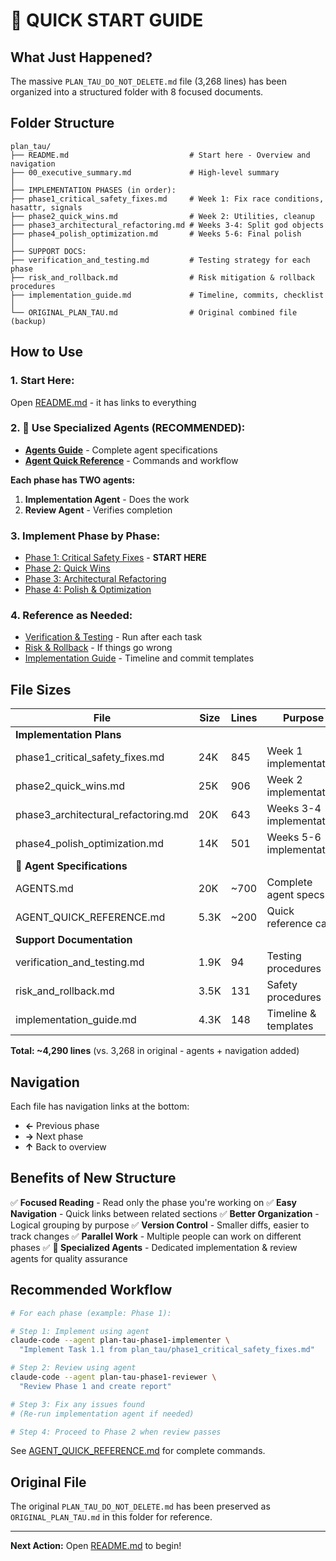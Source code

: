 # 🚀 QUICK START GUIDE

## What Just Happened?

The massive `PLAN_TAU_DO_NOT_DELETE.md` file (3,268 lines) has been organized into a structured folder with 8 focused documents.

## Folder Structure

```
plan_tau/
├── README.md                           # Start here - Overview and navigation
├── 00_executive_summary.md             # High-level summary
│
├── IMPLEMENTATION PHASES (in order):
├── phase1_critical_safety_fixes.md     # Week 1: Fix race conditions, hasattr, signals
├── phase2_quick_wins.md                # Week 2: Utilities, cleanup
├── phase3_architectural_refactoring.md # Weeks 3-4: Split god objects
├── phase4_polish_optimization.md       # Weeks 5-6: Final polish
│
├── SUPPORT DOCS:
├── verification_and_testing.md         # Testing strategy for each phase
├── risk_and_rollback.md                # Risk mitigation & rollback procedures
├── implementation_guide.md             # Timeline, commits, checklist
│
└── ORIGINAL_PLAN_TAU.md                # Original combined file (backup)
```

## How to Use

### 1. **Start Here:**
Open [README.md](README.md) - it has links to everything

### 2. **🤖 Use Specialized Agents (RECOMMENDED):**
- [**Agents Guide**](AGENTS.md) - Complete agent specifications
- [**Agent Quick Reference**](AGENT_QUICK_REFERENCE.md) - Commands and workflow

**Each phase has TWO agents:**
1. **Implementation Agent** - Does the work
2. **Review Agent** - Verifies completion

### 3. **Implement Phase by Phase:**
- [Phase 1: Critical Safety Fixes](phase1_critical_safety_fixes.md) - **START HERE**
- [Phase 2: Quick Wins](phase2_quick_wins.md)
- [Phase 3: Architectural Refactoring](phase3_architectural_refactoring.md)
- [Phase 4: Polish & Optimization](phase4_polish_optimization.md)

### 4. **Reference as Needed:**
- [Verification & Testing](verification_and_testing.md) - Run after each task
- [Risk & Rollback](risk_and_rollback.md) - If things go wrong
- [Implementation Guide](implementation_guide.md) - Timeline and commit templates

## File Sizes

| File | Size | Lines | Purpose |
|------|------|-------|---------|
| **Implementation Plans** |
| phase1_critical_safety_fixes.md | 24K | 845 | Week 1 implementation |
| phase2_quick_wins.md | 25K | 906 | Week 2 implementation |
| phase3_architectural_refactoring.md | 20K | 643 | Weeks 3-4 implementation |
| phase4_polish_optimization.md | 14K | 501 | Weeks 5-6 implementation |
| **🤖 Agent Specifications** |
| AGENTS.md | 20K | ~700 | Complete agent specs |
| AGENT_QUICK_REFERENCE.md | 5.3K | ~200 | Quick reference card |
| **Support Documentation** |
| verification_and_testing.md | 1.9K | 94 | Testing procedures |
| risk_and_rollback.md | 3.5K | 131 | Safety procedures |
| implementation_guide.md | 4.3K | 148 | Timeline & templates |

**Total: ~4,290 lines** (vs. 3,268 in original - agents + navigation added)

## Navigation

Each file has navigation links at the bottom:
- **←** Previous phase
- **→** Next phase
- **↑** Back to overview

## Benefits of New Structure

✅ **Focused Reading** - Read only the phase you're working on
✅ **Easy Navigation** - Quick links between related sections
✅ **Better Organization** - Logical grouping by purpose
✅ **Version Control** - Smaller diffs, easier to track changes
✅ **Parallel Work** - Multiple people can work on different phases
✅ **🤖 Specialized Agents** - Dedicated implementation & review agents for quality assurance

## Recommended Workflow

```bash
# For each phase (example: Phase 1):

# Step 1: Implement using agent
claude-code --agent plan-tau-phase1-implementer \
  "Implement Task 1.1 from plan_tau/phase1_critical_safety_fixes.md"

# Step 2: Review using agent
claude-code --agent plan-tau-phase1-reviewer \
  "Review Phase 1 and create report"

# Step 3: Fix any issues found
# (Re-run implementation agent if needed)

# Step 4: Proceed to Phase 2 when review passes
```

See [AGENT_QUICK_REFERENCE.md](AGENT_QUICK_REFERENCE.md) for complete commands.

## Original File

The original `PLAN_TAU_DO_NOT_DELETE.md` has been preserved as `ORIGINAL_PLAN_TAU.md` in this folder for reference.

---

**Next Action:** Open [README.md](README.md) to begin!
